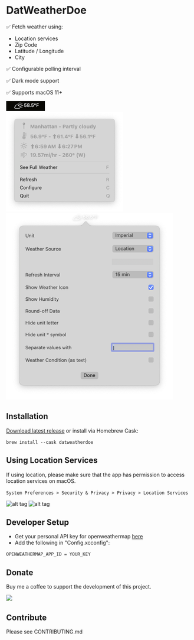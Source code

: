 # DatWeatherDoe

✅ Fetch weather using: 
- Location services
- Zip Code
- Latitude / Longitude
- City

✅ Configurable polling interval

✅ Dark mode support

✅ Supports macOS 11+

![alt tag](screenshot_1.png)\
![alt tag](screenshot_2.png)
![alt tag](screenshot_3.png)

## Installation

[Download latest release](https://github.com/inderdhir/DatWeatherDoe/releases/latest) or install via Homebrew Cask:

    brew install --cask datweatherdoe

## Using Location Services

If using location, please make sure that the app has permission to access location services on macOS.

`System Preferences > Security & Privacy > Privacy > Location Services`

![alt tag](location_services_1.png)
![alt tag](location_services_2.png)

## Developer Setup

- Get your personal API key for openweathermap [here](http://openweathermap.org/appid)
- Add the following in "Config.xcconfig":
```
OPENWEATHERMAP_APP_ID = YOUR_KEY
```

## Donate

Buy me a coffee to support the development of this project.

<a href="https://www.buymeacoffee.com/inderdhir"><img src="https://img.buymeacoffee.com/button-api/?text=Buy%20me%20a%20coffee&emoji=&slug=inderdhir&button_colour=FFDD00&font_colour=000000&font_family=Poppins&outline_colour=000000&coffee_colour=ffffff"></a>

## Contribute

Please see CONTRIBUTING.md
